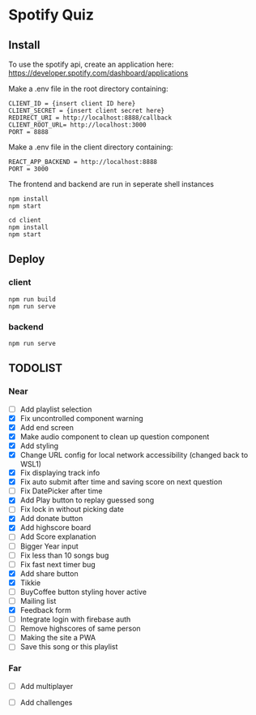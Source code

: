 # Spotify Quiz

## Install  
To use the spotify api, create an application here:
https://developer.spotify.com/dashboard/applications

Make a .env file in the root directory containing:
```
CLIENT_ID = {insert client ID here}
CLIENT_SECRET = {insert client secret here}
REDIRECT_URI = http://localhost:8888/callback
CLIENT_ROOT_URL= http://localhost:3000
PORT = 8888
```

Make a .env file in the client directory containing:

```
REACT_APP_BACKEND = http://localhost:8888
PORT = 3000
```

The frontend and backend are run in seperate shell instances
```
npm install
npm start
```

```
cd client
npm install
npm start
```

## Deploy
### client

```
npm run build
npm run serve
```

### backend
```
npm run serve
```



## TODOLIST

### Near
- [ ] Add playlist selection
- [x] Fix uncontrolled component warning
- [x] Add end screen
- [x] Make audio component to clean up question component
- [x] Add styling
- [x] Change URL config for local network accessibility (changed back to WSL1)
- [x] Fix displaying track info
- [x] Fix auto submit after time and saving score on next question
- [ ] Fix DatePicker after time
- [x] Add Play button to replay guessed song
- [ ] Fix lock in without picking date
- [x] Add donate button
- [x] Add highscore board
- [ ] Add Score explanation
- [ ] Bigger Year input
- [ ] Fix less than 10 songs bug
- [ ] Fix fast next timer bug
- [x] Add share button
- [x] Tikkie
- [ ] BuyCoffee button styling hover active
- [ ] Mailing list
- [x] Feedback form
- [ ] Integrate login with firebase auth
- [ ] Remove highscores of same person
- [ ] Making the site a PWA
- [ ] Save this song or this playlist
### Far
- [ ] Add multiplayer
- [ ] Add challenges



